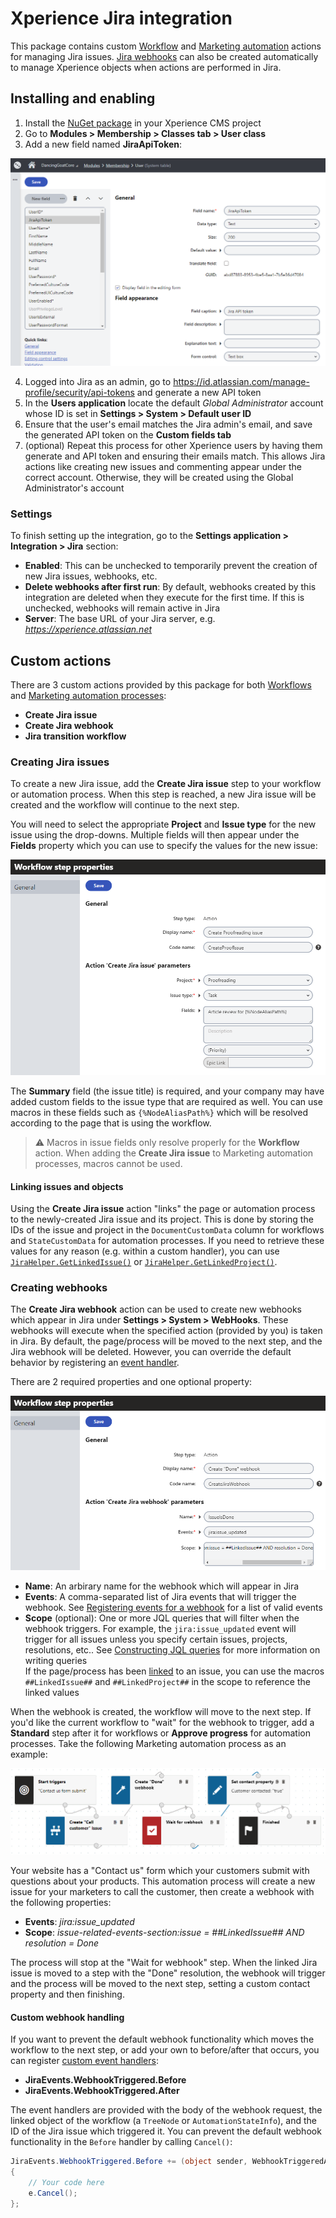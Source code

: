 # Xperience Jira integration

This package contains custom [Workflow](https://docs.xperience.io/managing-website-content/working-with-pages/using-workflows) and [Marketing automation](https://docs.xperience.io/on-line-marketing-features/managing-your-on-line-marketing-features/marketing-automation) actions for managing Jira issues. [Jira webhooks](https://developer.atlassian.com/server/jira/platform/webhooks/) can also be created automatically to manage Xperience objects when actions are performed in Jira.

## Installing and enabling

1. Install the [NuGet package](linkhere) in your Xperience CMS project
2. Go to __Modules > Membership > Classes tab > User class__
3. Add a new field named __JiraApiToken__:

![User class](/assets/user-module.png)

4. Logged into Jira as an admin, go to https://id.atlassian.com/manage-profile/security/api-tokens and generate a new API token
5. In the __Users application__ locate the default _Global Administrator_ account whose ID is set in __Settings > System > Default user ID__
6. Ensure that the user's email matches the Jira admin's email, and save the generated API token on the __Custom fields tab__
7. (optional) Repeat this process for other Xperience users by having them generate and API token and ensuring their emails match. This allows Jira actions like creating new issues and commenting appear under the correct account. Otherwise, they will be created using the Global Administrator's account

### Settings

To finish setting up the integration, go to the __Settings application > Integration > Jira__ section:

- __Enabled__: This can be unchecked to temporarily prevent the creation of new Jira issues, webhooks, etc.
- __Delete webhooks after first run__: By default, webhooks created by this integration are deleted when they execute for the first time. If this is unchecked, webhooks will remain active in Jira
- __Server__: The base URL of your Jira server, e.g. _https://xperience.atlassian.net_

## Custom actions

There are 3 custom actions provided by this package for both [Workflows](https://docs.xperience.io/managing-website-content/working-with-pages/using-workflows) and [Marketing automation processes](https://docs.xperience.io/on-line-marketing-features/managing-your-on-line-marketing-features/marketing-automation):

- __Create Jira issue__
- __Create Jira webhook__
- __Jira transition workflow__

### Creating Jira issues

To create a new Jira issue, add the __Create Jira issue__ step to your workflow or automation process. When this step is reached, a new Jira issue will be created and the workflow will continue to the next step.

You will need to select the appropriate __Project__ and __Issue type__ for the new issue using the drop-downs. Multiple fields will then appear under the __Fields__ property which you can use to specify the values for the new issue:

![Create issue](/assets/create-issue.png)

The __Summary__ field (the issue title) is required, and your company may have added custom fields to the issue type that are required as well. You can use macros in these fields such as `{%NodeAliasPath%}` which will be resolved according to the page that is using the workflow.

> :warning: Macros in issue fields only resolve properly for the __Workflow__ action. When adding the __Create Jira issue__ to Marketing automation processes, macros cannot be used.

#### Linking issues and objects

Using the __Create Jira issue__ action "links" the page or automation process to the newly-created Jira issue and its project. This is done by storing the IDs of the issue and project in the `DocumentCustomData` column for workflows and `StateCustomData` for automation processes. If you need to retrieve these values for any reason (e.g. within a custom handler), you can use [`JiraHelper.GetLinkedIssue()`](/Old_App_Code/CMSModules/Xperience.Jira/JiraHelper.cs#L562) or [`JiraHelper.GetLinkedProject()`](/Old_App_Code/CMSModules/Xperience.Jira/JiraHelper.cs#L583).

### Creating webhooks

The __Create Jira webhook__ action can be used to create new webhooks which appear in Jira under __Settings > System > WebHooks__. These webhooks will execute when the specified action (provided by you) is taken in Jira. By default, the page/process will be moved to the next step, and the Jira webhook will be deleted. However, you can override the default behavior by registering an [event handler](#custom-webhook-handling).

There are 2 required properties and one optional property:

![Create webhook](/assets/create-webhook.png)

- __Name__: An arbirary name for the webhook which will appear in Jira
- __Events__: A comma-separated list of Jira events that will trigger the webhook. See [Registering events for a webhook](https://developer.atlassian.com/server/jira/platform/webhooks/#registering-events-for-a-webhook) for a list of valid events
- __Scope__ (optional): One or more JQL queries that will filter when the webhook triggers. For example, the `jira:issue_updated` event will trigger for all issues unless you specify certain issues, projects, resolutions, etc.. See [Constructing JQL queries](https://confluence.atlassian.com/jirasoftwareserver/advanced-searching-939938733.html#Advancedsearching-ConstructingJQLqueries) for more information on writing queries  
If the page/process has been [linked](#linking-issues-and-objects) to an issue, you can use the macros `##LinkedIssue##` and `##LinkedProject##` in the scope to reference the linked values

When the webhook is created, the workflow will move to the next step. If you'd like the current workflow to "wait" for the webhook to trigger, add a __Standard__ step after it for workflows or __Approve progress__ for automation processes. Take the following Marketing automation process as an example:

![Process example](/assets/process-example.png)

Your website has a "Contact us" form which your customers submit with questions about your products. This automation process will create a new issue for your marketers to call the customer, then create a webhook with the following properties:

- __Events__: _jira:issue_updated_
- __Scope__: _issue-related-events-section:issue = ##LinkedIssue## AND resolution = Done_

The process will stop at the "Wait for webhook" step. When the linked Jira issue is moved to a step with the "Done" resolution, the webhook will trigger and the process will be moved to the next step, setting a custom contact property and then finishing.

#### Custom webhook handling

If you want to prevent the default webhook functionality which moves the workflow to the next step, or add your own to before/after that occurs, you can register [custom event handlers](https://docs.xperience.io/custom-development/handling-global-events):

- __JiraEvents.WebhookTriggered.Before__
- __JiraEvents.WebhookTriggered.After__

The event handlers are provided with the body of the webhook request, the linked object of the workflow (a `TreeNode` or `AutomationStateInfo`), and the ID of the Jira issue which triggered it. You can prevent the default webhook functionality in the `Before` handler by calling `Cancel()`:

```cs
JiraEvents.WebhookTriggered.Before += (object sender, WebhookTriggeredArgs e) =>
{
    // Your code here
    e.Cancel();
};
```